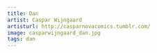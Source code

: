 ```yaml
---
title: Dan
artist: Caspar Wijngaard
artisturl: http://casparnovacomics.tumblr.com/
image: casparwijngaard_dan.jpg
tags: dan
---
```

